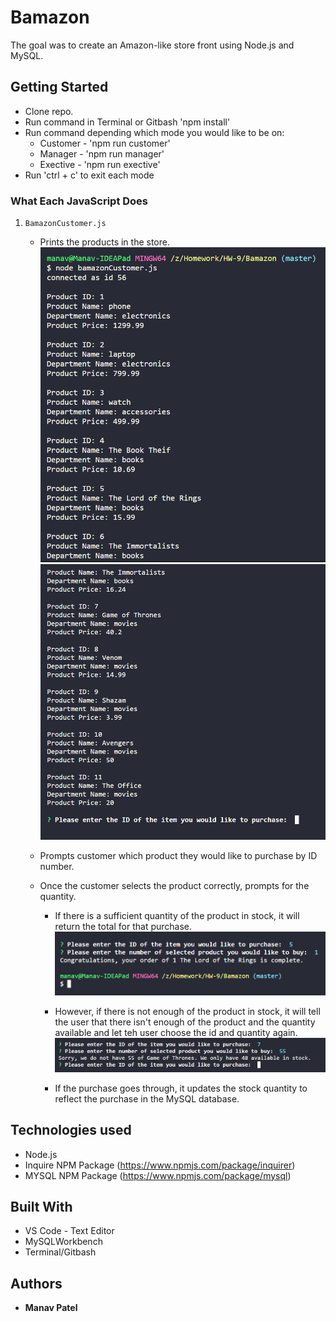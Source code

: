 # Bamazon

The goal was to create an Amazon-like store front using Node.js and MySQL.

## Getting Started

- Clone repo.
- Run command in Terminal or Gitbash 'npm install'
- Run command depending which mode you would like to be on:
    * Customer - 'npm run customer'
    * Manager - 'npm run manager'
    * Exective - 'npm run exective'
- Run 'ctrl + c' to exit each mode

### What Each JavaScript Does

1. `BamazonCustomer.js`

    * Prints the products in the store.
    ![List of Items](assets/images/capture1.PNG) ![List of Items](assets/images/capture2.PNG)

    * Prompts customer which product they would like to purchase by ID number.
    * Once the customer selects the product correctly, prompts for the quantity.
    

      * If there is a sufficient quantity of the product in stock, it will return the total for that purchase.
      ![Order Confirmed](assets/images/capture3.PNG)
      
      
      * However, if there is not enough of the product in stock, it will tell the user that there isn't enough of the product and the           quantity available and let teh user choose the id and quantity again.
      ![Insufficient Quantity](assets/images/capture4.PNG)
      
      * If the purchase goes through, it updates the stock quantity to reflect the purchase in the MySQL database.


## Technologies used
- Node.js
- Inquire NPM Package (https://www.npmjs.com/package/inquirer)
- MYSQL NPM Package (https://www.npmjs.com/package/mysql)


## Built With

* VS Code - Text Editor
* MySQLWorkbench
* Terminal/Gitbash

## Authors

* **Manav Patel**
